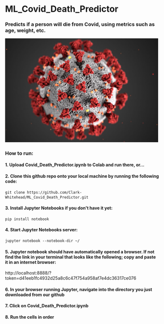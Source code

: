 # ML_Covid_Death_Predictor

### Predicts if a person will die from Covid, using metrics such as age, weight, etc.

<img src="https://github.com/Clark-Whitehead/ML_Covid_Death_Predictor/blob/main/covid.jpg?raw=true" width="500" alt="sample_output">

### How to run:

#### 1. Upload Covid_Death_Predictor.ipynb to Colab and run there, or...

#### 2. Clone this github repo onto your local machine by running the following code:

```
git clone https://github.com/Clark-Whitehead/ML_Covid_Death_Predictor.git
```

#### 3. Install Jupyter Notebooks if you don't have it yet:

```
pip install notebook
```

#### 4. Start Jupyter Notebooks server:

```
jupyter notebook --notebook-dir ~/
```

#### 5. Jupyter notebook should have automatically opened a browser. If not find the link in your terminal that looks like the following; copy and paste it in an internet browser:

<p>http://localhost:8888/?token=d41eeb1fc4932d25a8c6c47f754a958af7e4dc36317ce076</p>

#### 6. In your browser running Jupyter, navigate into the directory you just downloaded from our github

#### 7. Click on Covid_Death_Predictor.ipynb

#### 8. Run the cells in order
